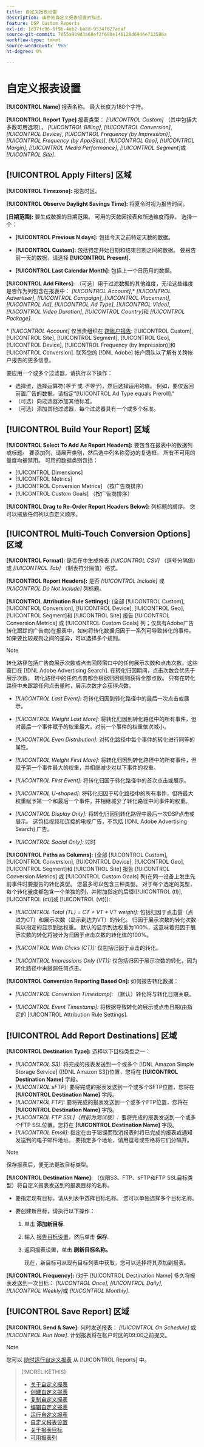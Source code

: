 ```yaml
---
title: 自定义报表设置
description: 请参阅自定义报表设置的描述。
feature: DSP Custom Reports
exl-id: 1d37fc96-0f9b-4eb2-ba8d-9534f627adaf
source-git-commit: 7055a9b9d3a68ef2f690e146128d6946e713586a
workflow-type: tm+mt
source-wordcount: '966'
ht-degree: 0%

---
```


# 自定义报表设置

**[!UICONTROL Name]** 报表名称。 最大长度为180个字符。

**[!UICONTROL Report Type]** 报表类型： *[!UICONTROL Custom]* （其中包括大多数可用选项）， *[!UICONTROL Billing]*, *[!UICONTROL Conversion]*, *[!UICONTROL Device]*, *[!UICONTROL Frequency (by Impression)]*,  *[!UICONTROL Frequency (by App/Site)]*, *[!UICONTROL Geo]*, *[!UICONTROL Margin]*, *[!UICONTROL Media Performance]*,  *[!UICONTROL Segment]*&#x200B;或 *[!UICONTROL Site]*.

## [!UICONTROL Apply Filters] 区域

**[!UICONTROL Timezone]:** 报告时区。

**[!UICONTROL Observe Daylight Savings Time]:** 将夏令时视为报告时间。

**\[日期范围\]:** 要生成数据的日期范围。 可用的天数因报表和所选维度而异。 选择一个：

* **[!UICONTROL Previous N days]:** 包括今天之前特定天数的数据。

* **[!UICONTROL Custom]:** 包括特定开始日期和结束日期之间的数据。 要报告前一天的数据，请选择 **[!UICONTROL Present]**.

* **[!UICONTROL Last Calendar Month]:** 包括上一个日历月的数据。

**[!UICONTROL Add Filters]:** （可选）用于过滤数据的其他维度，无论这些维度是否作为列包含在报表中： *[!UICONTROL Account]*,\* *[!UICONTROL Advertiser]*, *[!UICONTROL Campaign]*, *[!UICONTROL Placement]*, *[!UICONTROL Ad]*, *[!UICONTROL Ad Type]*, *[!UICONTROL Video]*, *[!UICONTROL Video Duration]*, *[!UICONTROL Country]*&#x200B;和 *[!UICONTROL Package]*.

\* *[!UICONTROL Account]* 仅当贵组织在 [跨帐户报告](report-about.md#cross-account-reporting):  [!UICONTROL Custom], [!UICONTROL Site], [!UICONTROL Segment], [!UICONTROL Geo], [!UICONTROL Device], [!UICONTROL Frequency (by Impression)]和 [!UICONTROL Conversion]. 联系您的 [!DNL Adobe] 帐户团队以了解有关跨帐户报告的更多信息。

要应用一个或多个过滤器，请执行以下操作：

* 选择维，选择运算符(*等于* 或 *不等于*)，然后选择适用的值。 例如，要仅返回前置广告的数据，请指定“[!UICONTROL Ad Type equals Preroll].&quot;
* （可选）向过滤器添加其他标准。
* （可选）添加其他过滤器，每个过滤器具有一个或多个标准。

## [!UICONTROL Build Your Report] 区域

**[!UICONTROL Select To Add As Report Headers]:**  要包含在报表中的数据列或标题。 要添加列，请展开类别，然后选中列名称旁边的复选框。 所有不可用的量度均被禁用。 可用的数据类别包括：

* [!UICONTROL Dimensions]
* [!UICONTROL Metrics]
* [!UICONTROL Conversion Metrics] （按广告商排序）
* [!UICONTROL Custom Goals] （按广告商排序）

**[!UICONTROL Drag to Re-Order Report Headers Below]:** 列标题的顺序。 您可以拖放任何列以自定义顺序。

## [!UICONTROL Multi-Touch Conversion Options] 区域

**[!UICONTROL Format]:** 是否在中生成报表 *[!UICONTROL CSV]* （逗号分隔值）或 *[!UICONTROL Tab]* （制表符分隔值）格式。

**[!UICONTROL Report Headers]:** 是否 *[!UICONTROL Include]* 或 *[!UICONTROL Do Not Include]* 列标题。

**[!UICONTROL Attribution Rule Settings]:** (全部 [!UICONTROL Custom], [!UICONTROL Conversion], [!UICONTROL Device], [!UICONTROL Geo], [!UICONTROL Segment]和 [!UICONTROL Site] 报告 [!UICONTROL Conversion Metrics] 或 [!UICONTROL Custom Goals] 列；仅具有Adobe广告转化跟踪的广告商)在报表中，如何将转化数据归因于一系列可导致转化的事件。 如果要比较规则之间的差异，可以选择多个规则。

>[!NOTE]
>
>转化路径包括广告商展示次数或点击回顾窗口中的任何展示次数和点击次数，这些窗口在 [!DNL Adobe Advertising Search]. 在转化归因期间，点击次数会优先于展示次数。 转化路径中的任何点击都会根据归因规则获得全部点数。 只有在转化路径中未跟踪任何点击量时，展示次数才会获得点数。

* *[!UICONTROL Last Event]:* 将转化归因到转化路径中的最后一次点击或展示。

* *[!UICONTROL Weight Last More]:* 将转化归因到转化路径中的所有事件，但对最后一个事件赋予的权重最大，对前一个事件的权重依次减小。

* *[!UICONTROL Even Distribution]:* 对转化路径中每个事件的转化进行同等的属性。

* *[!UICONTROL Weight First More]:* 将转化归因到转化路径中的所有事件，但赋予第一个事件最大的权重，并相继减少对以下事件的权重。

* *[!UICONTROL First Event]:* 将转化归因于转化路径中的首次点击或展示。

* *[!UICONTROL U-shaped]:* 将转化归因于转化路径中的所有事件，但将最大权重赋予第一个和最后一个事件，并相继减少了转化路径中间事件的权重。

* *[!UICONTROL Display Only]:*  将转化归因到转化路径中最后一次DSP点击或展示。 这包括视频和连接的电视广告，不包括 [!DNL Adobe Advertising Search] 广告。

* *[!UICONTROL Social Only]:* 过时

<!-- See also [How Attribution Rules Are Calculated for Adobe Advertising](). -->

**[!UICONTROL Paths as Columns]:**  (全部 [!UICONTROL Custom], [!UICONTROL Conversion], [!UICONTROL Device], [!UICONTROL Geo], [!UICONTROL Segment]和 [!UICONTROL Site] 报告 [!UICONTROL Conversion Metrics] 或 [!UICONTROL Custom Goals] 列)在同一设备上发生先前事件时要报告的转化类型。 您最多可以包含三种类型。 对于每个选定的类型，每个转化量度都包含一个单独的列，并附加指定的后缀([!UICONTROL (tl)], [!UICONTROL (ct)]或 [!UICONTROL (vt)]):

* *[!UICONTROL Total (TL) = CT + VT \* VT weight]:* 包括归因于点击量（点进为CT）和展示次数（显示到达为VT）的转化。 归因于展示次数的转化次数乘以指定的显示到达权重。 默认的显示到达权重为100%，这意味着归因于展示次数的转化将被计为归因于点击次数的转化值的100%。

* *[!UICONTROL With Clicks (CT)]:* 仅包括归因于点击的转化。

* *[!UICONTROL Impressions Only (VT)]:* 仅包括归因于展示次数的转化，因为转化路径中未跟踪任何点击。

**[!UICONTROL Conversion Reporting Based On]:**  如何报告转化数据：

* *[!UICONTROL Conversion Timestamp]:* （默认）转化将与转化日期关联。

* *[!UICONTROL Event Timestamp]:* 将根据导致转化的展示或点击日期(由指定的 [!UICONTROL Attribution Rule Settings].

## [!UICONTROL Add Report Destinations] 区域

**[!UICONTROL Destination Type]:** 选择以下目标类型之一：

* *[!UICONTROL S3]:* 将完成的报表发送到一个或多个 [!DNL Amazon Simple Storage Service] ([!DNL Amazon S3])位置，您将在 **[!UICONTROL Destination Name]** 字段。
* *[!UICONTROL sFTP]:* 要将完成的报表发送到一个或多个SFTP位置，您将在 **[!UICONTROL Destination Name]** 字段。
* *[!UICONTROL FTP]:* 要将完成的报表发送到一个或多个FTP位置，您将在 **[!UICONTROL Destination Name]** 字段。
* *[!UICONTROL FTP SSL]（目前为测试版）：* 要将完成的报表发送到一个或多个FTP SSL位置，您将在 **[!UICONTROL Destination Name]** 字段。
* *[!UICONTROL Email]:* 指定在由于错误而取消报表时将已完成的报表或通知发送到的电子邮件地址。 要指定多个地址，请用逗号或空格将它们分隔开。

>[!NOTE]
>
> 保存报表后，便无法更改目标类型。

**[!UICONTROL Destination Name]:** （仅限S3、FTP、sFTP和FTP SSL目标类型）将自定义报表发送到的报表目标的名称。

* 要指定现有目标，请从列表中选择目标名称。 您可以单独选择多个目标名称。

* 要创建新目标，请执行以下操作：

   1. 单击 **添加新目标**.

   1. 输入 [报告目标设置](/help/dsp/reports/report-destinations/report-destination-settings.md)，然后单击 **保存**.

   1. 返回报表设置，单击 **刷新目标名称。**

      现在，新目标可从现有目标列表中获取，您可以选择将其添加到报表。

**[!UICONTROL Frequency]:** (对于 [!UICONTROL Destination Name] 多久将报表发送到一次目标： *[!UICONTROL Once]*, *[!UICONTROL Daily]*, *[!UICONTROL Weekly]*&#x200B;或 *[!UICONTROL Monthly]*.

## [!UICONTROL Save Report] 区域

**[!UICONTROL Send & Save]:** 何时发送报表： *[!UICONTROL On Schedule]* 或 *[!UICONTROL Run Now]*. 计划报表将在帐户时区的09:00之前提交。

>[!NOTE]
>
>您可以 [随时运行自定义报表](report-run-now.md) 从 [!UICONTROL Reports] 中。

>[!MORELIKETHIS]
>
>* [关于自定义报表](/help/dsp/reports/report-about.md)
>* [创建自定义报表](/help/dsp/reports/report-create.md)
>* [复制自定义报表](/help/dsp/reports/report-copy.md)
>* [编辑自定义报表](/help/dsp/reports/report-edit.md)
>* [运行自定义报表](/help/dsp/reports/report-run-now.md)
>* [自定义报表设置](/help/dsp/reports/report-settings.md)
>* [关于报表目标](/help/dsp/reports/report-destinations/report-destination-about.md)
>* [可用报表列](/help/dsp/reports/report-columns.md)

